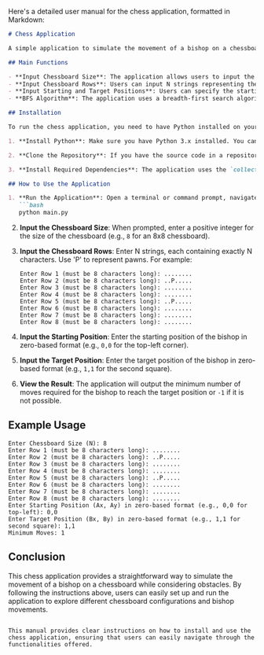 Here's a detailed user manual for the chess application, formatted in Markdown:

```markdown
# Chess Application

A simple application to simulate the movement of a bishop on a chessboard using breadth-first search (BFS) to find the minimum number of moves from a starting position to a target position.

## Main Functions

- **Input Chessboard Size**: The application allows users to input the size of the chessboard (N x N).
- **Input Chessboard Rows**: Users can input N strings representing the rows of the chessboard, where 'P' represents a pawn that blocks the bishop's movement.
- **Input Starting and Target Positions**: Users can specify the starting and target positions of the bishop in zero-based format.
- **BFS Algorithm**: The application uses a breadth-first search algorithm to calculate the minimum number of moves required for the bishop to reach the target position, considering the obstacles on the board.

## Installation

To run the chess application, you need to have Python installed on your system. Follow these steps to set up the environment:

1. **Install Python**: Make sure you have Python 3.x installed. You can download it from [python.org](https://www.python.org/downloads/).

2. **Clone the Repository**: If you have the source code in a repository, clone it to your local machine. If not, create two files named `main.py` and `chessboard.py` and copy the provided code into them.

3. **Install Required Dependencies**: The application uses the `collections` module, which is included in the Python standard library, so no additional installations are required.

## How to Use the Application

1. **Run the Application**: Open a terminal or command prompt, navigate to the directory where `main.py` is located, and run the following command:
   ```bash
   python main.py
   ```

2. **Input the Chessboard Size**: When prompted, enter a positive integer for the size of the chessboard (e.g., `8` for an 8x8 chessboard).

3. **Input the Chessboard Rows**: Enter N strings, each containing exactly N characters. Use 'P' to represent pawns. For example:
   ```
   Enter Row 1 (must be 8 characters long): ........
   Enter Row 2 (must be 8 characters long): ..P.....
   Enter Row 3 (must be 8 characters long): ........
   Enter Row 4 (must be 8 characters long): ........
   Enter Row 5 (must be 8 characters long): ..P.....
   Enter Row 6 (must be 8 characters long): ........
   Enter Row 7 (must be 8 characters long): ........
   Enter Row 8 (must be 8 characters long): ........
   ```

4. **Input the Starting Position**: Enter the starting position of the bishop in zero-based format (e.g., `0,0` for the top-left corner).

5. **Input the Target Position**: Enter the target position of the bishop in zero-based format (e.g., `1,1` for the second square).

6. **View the Result**: The application will output the minimum number of moves required for the bishop to reach the target position or `-1` if it is not possible.

## Example Usage

```
Enter Chessboard Size (N): 8
Enter Row 1 (must be 8 characters long): ........
Enter Row 2 (must be 8 characters long): ..P.....
Enter Row 3 (must be 8 characters long): ........
Enter Row 4 (must be 8 characters long): ........
Enter Row 5 (must be 8 characters long): ..P.....
Enter Row 6 (must be 8 characters long): ........
Enter Row 7 (must be 8 characters long): ........
Enter Row 8 (must be 8 characters long): ........
Enter Starting Position (Ax, Ay) in zero-based format (e.g., 0,0 for top-left): 0,0
Enter Target Position (Bx, By) in zero-based format (e.g., 1,1 for second square): 1,1
Minimum Moves: 1
```

## Conclusion

This chess application provides a straightforward way to simulate the movement of a bishop on a chessboard while considering obstacles. By following the instructions above, users can easily set up and run the application to explore different chessboard configurations and bishop movements.
```

This manual provides clear instructions on how to install and use the chess application, ensuring that users can easily navigate through the functionalities offered.